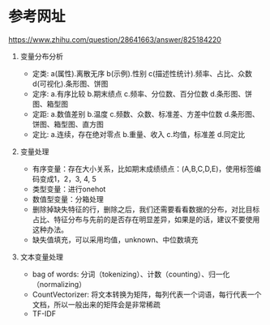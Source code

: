 # 参考网址
https://www.zhihu.com/question/28641663/answer/825184220

1. 变量分布分析
	- 定类: a(属性).离散无序	b(示例).性别	c(描述性统计).频率、占比、众数	d(可视化).条形图、饼图
	- 定序: a.有序比较  b.期末绩点	c.频率、分位数、百分位数	d.条形图、饼图、箱型图
	- 定距: a.数值差别	b.温度	c.频数、众数、标准差、方差中位数	d.条形图、饼图、箱型图、直方图
	- 定比: a.连续，存在绝对零点	b.重量、收入	c.均值，标准差	d.同定比
2. 变量处理
	- 有序变量：存在大小关系，比如期末成绩绩点：(A,B,C,D,E)，使用标签编码变成1，2，3, 4, 5
	- 类型变量：进行onehot
	- 数值型变量：分箱处理
	- 删除掉缺失特征的行，删除之后，我们还需要看看数据的分布，对比目标占比、特征分布与先前的是否存在明显差异，如果是的话，建议不要使用这种办法。
	- 缺失值填充，可以采用均值，unknown、中位数填充



3. 文本变量处理
	- bag of words: 分词（tokenizing）、计数（counting）、归一化（normalizing）
	- CountVectorizer: 将文本转换为矩阵，每列代表一个词语，每行代表一个文档，所以一般出来的矩阵会是非常稀疏
	- TF-IDF 

